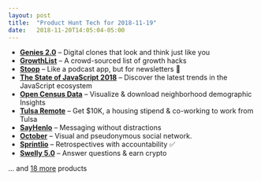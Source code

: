 ```yaml
---
layout: post
title:  "Product Hunt Tech for 2018-11-19"
date:   2018-11-20T14:05:04-05:00
---
```


* **[Genies 2.0](https://www.producthunt.com/posts/genies-2-0?utm_campaign=producthunt-api&utm_medium=api&utm_source=Application%3A+Daily+Digest+RSS+%28ID%3A+3202%29)** – Digital clones that look and think just like you
* **[GrowthList](https://www.producthunt.com/posts/growthlist-2?utm_campaign=producthunt-api&utm_medium=api&utm_source=Application%3A+Daily+Digest+RSS+%28ID%3A+3202%29)** – A crowd-sourced list of growth hacks
* **[Stoop](https://www.producthunt.com/posts/stoop?utm_campaign=producthunt-api&utm_medium=api&utm_source=Application%3A+Daily+Digest+RSS+%28ID%3A+3202%29)** – Like a podcast app, but for newsletters 💌
* **[The State of JavaScript 2018](https://www.producthunt.com/posts/the-state-of-javascript-2018?utm_campaign=producthunt-api&utm_medium=api&utm_source=Application%3A+Daily+Digest+RSS+%28ID%3A+3202%29)** – Discover the latest trends in the JavaScript ecosystem
* **[Open Census Data](https://www.producthunt.com/posts/open-census-data?utm_campaign=producthunt-api&utm_medium=api&utm_source=Application%3A+Daily+Digest+RSS+%28ID%3A+3202%29)** – Visualize & download neighborhood demographic Insights
* **[Tulsa Remote](https://www.producthunt.com/posts/tulsa-remote?utm_campaign=producthunt-api&utm_medium=api&utm_source=Application%3A+Daily+Digest+RSS+%28ID%3A+3202%29)** – Get $10K, a housing stipend & co-working to work from Tulsa
* **[SayHenlo](https://www.producthunt.com/posts/sayhenlo?utm_campaign=producthunt-api&utm_medium=api&utm_source=Application%3A+Daily+Digest+RSS+%28ID%3A+3202%29)** – Messaging without distractions
* **[October](https://www.producthunt.com/posts/october-2?utm_campaign=producthunt-api&utm_medium=api&utm_source=Application%3A+Daily+Digest+RSS+%28ID%3A+3202%29)** – Visual and pseudonymous social network.
* **[Sprintlio](https://www.producthunt.com/posts/sprintlio?utm_campaign=producthunt-api&utm_medium=api&utm_source=Application%3A+Daily+Digest+RSS+%28ID%3A+3202%29)** – Retrospectives with accountability ✅
* **[Swelly 5.0](https://www.producthunt.com/posts/swelly-5-0?utm_campaign=producthunt-api&utm_medium=api&utm_source=Application%3A+Daily+Digest+RSS+%28ID%3A+3202%29)** – Answer questions & earn crypto

… and [18 more](https://www.producthunt.com/tech) products